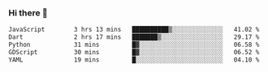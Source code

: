### Hi there 👋

<!--START_SECTION:waka-->

```txt
JavaScript        3 hrs 13 mins   ██████████▒░░░░░░░░░░░░░░   41.02 %
Dart              2 hrs 17 mins   ███████▒░░░░░░░░░░░░░░░░░   29.17 %
Python            31 mins         █▓░░░░░░░░░░░░░░░░░░░░░░░   06.58 %
GDScript          30 mins         █▓░░░░░░░░░░░░░░░░░░░░░░░   06.52 %
YAML              19 mins         █░░░░░░░░░░░░░░░░░░░░░░░░   04.10 %
```

<!--END_SECTION:waka-->


<!--
**AnkelMauCastillo/AnkelMauCastillo** is a ✨ _special_ ✨ repository because its `README.md` (this file) appears on your GitHub profile.

Here are some ideas to get you started:

- 🔭 I’m currently working on ...
- 🌱 I’m currently learning ...
- 👯 I’m looking to collaborate on ...
- 🤔 I’m looking for help with ...
- 💬 Ask me about ...
- 📫 How to reach me: ...
- 😄 Pronouns: ...
- ⚡ Fun fact: ...
-->
